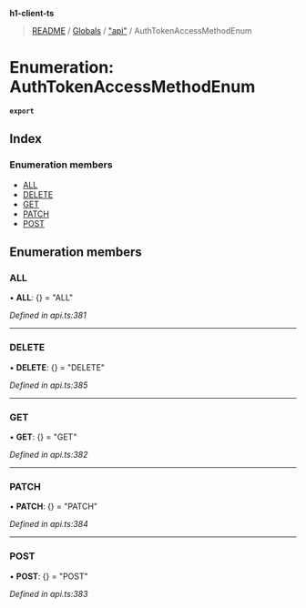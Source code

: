 **h1-client-ts**

> [README](../README.md) / [Globals](../globals.md) / ["api"](../modules/_api_.md) / AuthTokenAccessMethodEnum

# Enumeration: AuthTokenAccessMethodEnum

**`export`** 

## Index

### Enumeration members

* [ALL](_api_.authtokenaccessmethodenum.md#all)
* [DELETE](_api_.authtokenaccessmethodenum.md#delete)
* [GET](_api_.authtokenaccessmethodenum.md#get)
* [PATCH](_api_.authtokenaccessmethodenum.md#patch)
* [POST](_api_.authtokenaccessmethodenum.md#post)

## Enumeration members

### ALL

•  **ALL**: {} = "ALL"

*Defined in api.ts:381*

___

### DELETE

•  **DELETE**: {} = "DELETE"

*Defined in api.ts:385*

___

### GET

•  **GET**: {} = "GET"

*Defined in api.ts:382*

___

### PATCH

•  **PATCH**: {} = "PATCH"

*Defined in api.ts:384*

___

### POST

•  **POST**: {} = "POST"

*Defined in api.ts:383*

